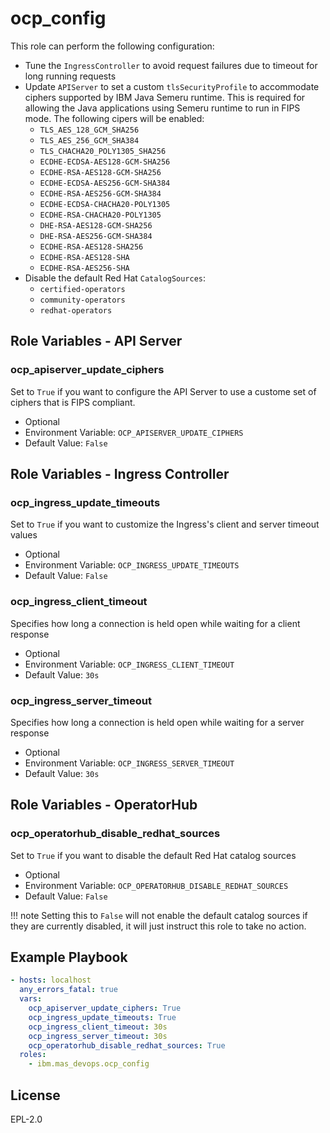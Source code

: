 ocp_config
===============================================================================
This role can perform the following configuration:

- Tune the `IngressController` to avoid request failures due to timeout for long running requests
- Update `APIServer` to set a custom `tlsSecurityProfile` to accommodate ciphers supported by IBM Java Semeru runtime. This is required for allowing the Java applications using Semeru runtime to run in FIPS mode.  The following cipers will be enabled:
    - `TLS_AES_128_GCM_SHA256`
    - `TLS_AES_256_GCM_SHA384`
    - `TLS_CHACHA20_POLY1305_SHA256`
    - `ECDHE-ECDSA-AES128-GCM-SHA256`
    - `ECDHE-RSA-AES128-GCM-SHA256`
    - `ECDHE-ECDSA-AES256-GCM-SHA384`
    - `ECDHE-RSA-AES256-GCM-SHA384`
    - `ECDHE-ECDSA-CHACHA20-POLY1305`
    - `ECDHE-RSA-CHACHA20-POLY1305`
    - `DHE-RSA-AES128-GCM-SHA256`
    - `DHE-RSA-AES256-GCM-SHA384`
    - `ECDHE-RSA-AES128-SHA256`
    - `ECDHE-RSA-AES128-SHA`
    - `ECDHE-RSA-AES256-SHA`
- Disable the default Red Hat `CatalogSources`:
    - `certified-operators`
    - `community-operators`
    - `redhat-operators`


Role Variables - API Server
-------------------------------------------------------------------------------
### ocp_apiserver_update_ciphers
Set to `True` if you want to configure the API Server to use a custome set of ciphers that is FIPS compliant.

- Optional
- Environment Variable: `OCP_APISERVER_UPDATE_CIPHERS`
- Default Value: `False`


Role Variables - Ingress Controller
-------------------------------------------------------------------------------
### ocp_ingress_update_timeouts
Set to `True` if you want to customize the Ingress's client and server timeout values

- Optional
- Environment Variable: `OCP_INGRESS_UPDATE_TIMEOUTS`
- Default Value: `False`

### ocp_ingress_client_timeout
Specifies how long a connection is held open while waiting for a client response

- Optional
- Environment Variable: `OCP_INGRESS_CLIENT_TIMEOUT`
- Default Value: `30s`

### ocp_ingress_server_timeout
Specifies how long a connection is held open while waiting for a server response

- Optional
- Environment Variable: `OCP_INGRESS_SERVER_TIMEOUT`
- Default Value: `30s`


Role Variables - OperatorHub
-------------------------------------------------------------------------------
### ocp_operatorhub_disable_redhat_sources
Set to `True` if you want to disable the default Red Hat catalog sources

- Optional
- Environment Variable: `OCP_OPERATORHUB_DISABLE_REDHAT_SOURCES`
- Default Value: `False`

!!! note
    Setting this to `False` will not enable the default catalog sources if they are currently disabled, it will just instruct this role to take no action.

Example Playbook
-------------------------------------------------------------------------------

```yaml
- hosts: localhost
  any_errors_fatal: true
  vars:
    ocp_apiserver_update_ciphers: True
    ocp_ingress_update_timeouts: True
    ocp_ingress_client_timeout: 30s
    ocp_ingress_server_timeout: 30s
    ocp_operatorhub_disable_redhat_sources: True
  roles:
    - ibm.mas_devops.ocp_config
```


License
-------------------------------------------------------------------------------
EPL-2.0
